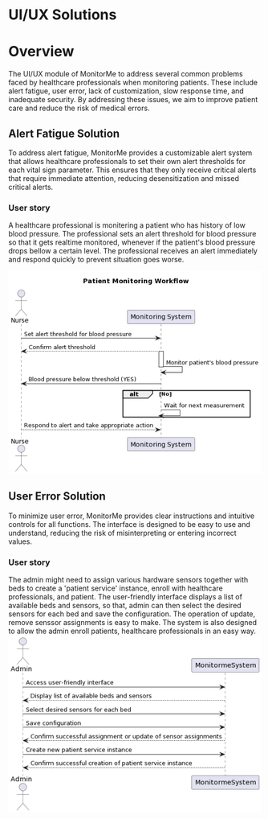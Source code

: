 # UI/UX Solutions

# Overview
The UI/UX module of MonitorMe to address several common problems faced by healthcare professionals when monitoring patients. These include alert fatigue, user error, lack of customization, slow response time, and inadequate security. By addressing these issues, we aim to improve patient care and reduce the risk of medical errors.

## Alert Fatigue Solution
To address alert fatigue, MonitorMe provides a customizable alert system that allows healthcare professionals to set their own alert thresholds for each vital sign parameter. This ensures that they only receive critical alerts that require immediate attention, reducing desensitization and missed critical alerts.

### User story
A healthcare professional is monitering a patient who has history of low blood pressure. The professional sets an alert threshold for blood pressure so that it gets realtime monitored, whenever if the patient's blood pressure drops bellow a certain level. The professional receives an alert immediately and respond quickly to prevent situation goes worse.

![use case of alert configuration](../img/uiux_usecase_nurse_configuration_usecase.png)

## User Error Solution
To minimize user error, MonitorMe provides clear instructions and intuitive controls for all functions. The interface is designed to be easy to use and understand, reducing the risk of misinterpreting or entering incorrect values.

### User story
The admin might need to assign various hardware sensors together with beds to create a 'patient service' instance, enroll with healthcare professionals, and patient.
The user-friendly interface displays a list of available beds and sensors, so that, admin can then select the desired sensors for each bed and save the configuration. The operation of update, remove senssor assignments is easy to make. The system is also designed to allow the admin enroll patients, healthcare professionals in an easy way.
![use case of admin create patient service](../img/uiux_usecase_create_service.png)
